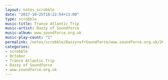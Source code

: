 ```yaml
---
layout: notes_scrobble
date: "2017-10-25T16:22:54+11:00"
type: scrobble
music-title: Trance Atlantic Trip
music-artist: Dazzy of Soundforce
music-album: www.soundforce.org.uk
music-play-count: "1"
permalink: /notes/scrobble/Dazzy+of+Soundforce/www.soundforce.org.uk/201a0ffeac449bd33e380b973eb87bf58c8d59fe.html
categories:
- scrobble
- October
- Trance Atlantic Trip
- Dazzy of Soundforce
- www.soundforce.org.uk
---
```

